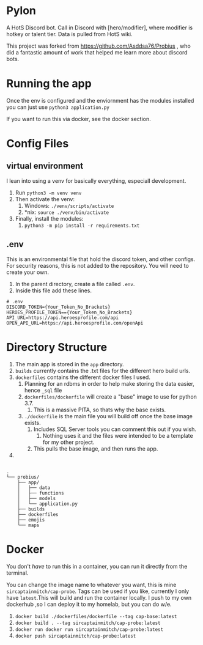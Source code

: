 # Pylon

A HotS Discord bot. Call in Discord with [hero/modifier], where modifier is hotkey or talent tier. Data is pulled from HotS wiki. 

This project was forked from https://github.com/Asddsa76/Probius , who did a fantastic amount of work that helped me learn more about discord bots.

# Running the app 

Once the env is configured and the enviornment has the modules installed you can just use `python3 application.py`

If you want to run this via docker, see the docker section. 

# Config Files 

## virtual environment

I lean into using a venv for basically everything, especiall development. 

1. Run `python3 -m venv venv`
2. Then activate the venv:
   1. Windows: `./venv/scripts/activate`
   2. *nix: `source ./venv/bin/activate`
3. Finally, install the modules:
   1. `python3 -m pip install -r requirements.txt`

## .env 

This is an environmental file that hold the discord token, and other configs.
For security reasons, this is not added to the repository. You will need to create your own. 

1. In the parent directory, create a file called `.env`.
2. Inside this file add these lines. 
```
# .env
DISCORD_TOKEN={Your_Token_No_Brackets}
HEROES_PROFILE_TOKEN=={Your_Token_No_Brackets}
API_URL=https://api.heroesprofile.com/api
OPEN_API_URL=https://api.heroesprofile.com/openApi
```


# Directory Structure

1. The main app is stored in the `app` directory.
3. `builds` currently contains the .txt files for the different hero build urls.
4. `dockerfiles` contains the different docker files I used.
   1. Planning for an rdbms in order to help make storing the data easier, hence `_sql` file 
   2. `dockerfiles/dockerfile` will create a "base" image to use for python 3.7. 
      1. This is a massive PITA, so thats why the base exists. 
   3. `./dockerfile` is the main file you will build off once the base image exists.
      1. Includes SQL Server tools you can comment this out if you wish.
         1. Nothing uses it and the files were intended to be a template for my other project. 
      2. This pulls the base image, and then runs the app. 
5. 

```

.
└── probius/
    ├── app/
    │   ├── data
    │   ├── functions
    │   ├── models
    │   └── application.py
    ├── builds
    ├── dockerfiles
    ├── emojis
    └── maps
```

# Docker 

You don't *have* to run this in a container, you can run it directly from the terminal. 

You can change the image name to whatever you want, this is mine `sircaptainmitch/cap-probe`. Tags can be used if you like, currently I only have `latest`.This will build and run the container locally. I push to my own dockerhub ,so I can deploy it to my homelab, but you can do w/e.

1. `docker build ./dockerfiles/dockerfile --tag cap-base:latest`
2. `docker build . --tag sircaptainmitch/cap-probe:latest`
3. `docker run docker run sircaptainmitch/cap-probe:latest`
4. `docker push sircaptainmitch/cap-probe:latest`